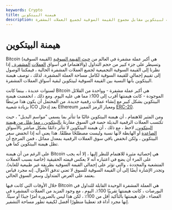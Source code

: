 ```yaml
---
keywords: Crypto
title: هيمنة البيتكوين
description: هيمنة البيتكوين. نسبة القيمة السوقية لبيتكوين مقابل مجموع القيمة السوقية لجميع العملات المشفرة.
---
```


# هيمنة البيتكوين
Bitcoin هي أكبر عملة مشفرة في العالم من [حيث القيمة السوقية](/market-capitalization) (القيمة السوقية) وتسيطر على جزء كبير من حجم التداول (والاهتمام) في أسواق [العملات](/cryptocurrency) [المشفرة .](/cryptocurrency) إذا نظرنا إلى القيمة السوقية التجميعية لجميع العملات المشفرة الحالية ، فيمكننا الوصول إلى تقييم إجمالي للقيمة السوقية لكامل مساحة العملة المشفرة. لذلك ، توصف هيمنة البيتكوين بأنها النسبة بين القيمة السوقية لبيتكوين لبقية أسواق العملات المشفرة.

لسنوات عديدة ، بينما كانت Bitcoin هي أكبر عملة مشفرة - وواحدة من القلائل الموجودة - كانت هيمنتها أقرب إلى 100٪ مما هي عليه اليوم. ومع ذلك ، انخفضت هيمنة البيتكوين بشكل كبير مع إنشاء عملات رقمية جديدة. من المحتمل أن يكون هذا مرتبطًا بزيادة شعبية ICO بعد إدخال Ethereum ومعيار الرمز المميز [ERC-20](/erc-20).

ومن المثير للاهتمام ، أن هيمنة البيتكوين غالبًا ما تتأثر بما يسمى "مواسم البديل" ، حيث تكتسب العملات الرقمية البديلة حصة في السوق مقارنةً [بالبيتكوين ، مما يقلل من هيمنة البيتكوين.](/altcoin) لاحظ ، مع ذلك ، أن هيمنة البيتكوين لا تتأثر دائمًا بشكل مباشر بالأسواق [الصاعدة](/bullmarket) أو الهابطة لأنها نسبة وليست مصطلحًا مطلقًا. هذا يعني أنه إذا انخفض سعر البيتكوين ، ولكن انخفض باقي سوق العملات الرقمية بمعدل مماثل ، فمن المرجح أن تظل هيمنة البيتكوين كما هي.

على الرغم من أن هيمنة Bitcoin هي إحصائية مثيرة للاهتمام للنظر إليها ، إلا أنه يجب على المرء أن يضع في اعتباره أنه لا يعكس قيمته الحقيقية (خاصة بسبب العملات المتشعبة والمحددة ، والتي تؤثر على إجمالي القيمة السوقية بطريقة غير طبيعية للغاية). وتجدر الإشارة أيضًا إلى أن القيمة السوقية للسوق لا تعني تدفق الأموال. إنه مجرد قياس يعتمد على العرض المتداول وسعر السوق الحالي.

خلال الأوقات التي كانت فيها Bitcoin هي العملة المشفرة الوحيدة القابلة للتداول في البورصات ، كانت هيمنتها تقريبًا 100٪. اليوم ، مع وجود المزيد من العملات المشفرة في الفضاء ، فإن هيمنتها بالتأكيد أقل من 100٪ ، لكن هذا ليس بالضرورة أمرًا جيدًا أو سيئًا. إنها مجرد أداة قد تعطينا منظورًا أفضل لكيفية تطور مساحة التشفير.

